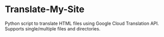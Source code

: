 # Translate-My-Site
Python script to translate HTML files using Google Cloud Translation API. Supports single/multiple files and directories.
